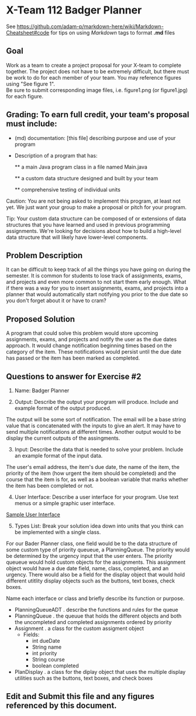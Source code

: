 # X-Team 112 Badger Planner

See https://github.com/adam-p/markdown-here/wiki/Markdown-Cheatsheet#code for tips on using *Markdown* tags to format __.md__ files

## Goal

Work as a team to create a project proposal for your X-team to complete together.
The project does not have to be extremely difficult,
but there must be work to do for each member of your team.
You may reference figures using "See figure 1".  
Be sure to submit corresponding image files, i.e. figure1.png (or figure1.jpg) for each figure.

## Grading: To earn full credit, your team's proposal must include:

* (md) documentation: [this file] describing purpose and use of your program

* Description of a program that has:

  ** a main Java program class in a file named Main.java
  
  ** a custom data structure designed and built by your team
  
  ** comprehensive testing of individual units
  
 Caution: You are not being asked to implement this program, at least not yet. 
 We just want your group to make a proposal or pitch for your program.
 
 Tip: Your custom data structure can be composed of or extensions of data structures that you have learned and used in previous programming assignments.  We're looking for decisions about how to build a high-level data structure that will likely have lower-level components.

## Problem Description

It can be difficult to keep track of all the things you have going on during the semester. It is common for students to lose track of assignments, exams, and projects and even more common to not start them early enough. What if there was a way for you to insert assignments, exams, and projects into a planner that would automatically start notifying you prior to the due date so you don't forget about it or have to cram?

## Proposed Solution

A program that could solve this problem would store upcoming assignments, exams, and projects and notify the user as the due dates approach. It would change notification beginning times based on the category of the item. These notifications would persist until the due date has passed or the item has been marked as completed. 

## Questions to answer for Exercise #2

1. Name: Badger Planner



2. Output: Describe the output your program will produce. Include and example format of the output produced.

The output will be some sort of notification. The email will be a base string value that is concatenated with the inputs to give an alert. It may have to send multiple notifications at different times. Another output would to be display the current outputs of the assingments.


3. Input: Describe the data that is needed to solve your problem. Include an example format of the input data.

The user's email address, the item's due date, the name of the item, the priority of the item (how urgent the item should be completed) and the course that the item is for, as well as a boolean variable that marks whether the item has been completed or not.


4. User Interface: Describe a user interface for your program.  Use text menus or a simple graphic user interface.


[Sample User Interface](https://drive.google.com/open?id=1hKOlTOXYx_IMB-r_j_UAClqE0BM5muOl)


5. Types List: Break your solution idea down into units that you think can be implemented with a single class.

For our Bader Planner class, one field would be to the data structure of some custom type of priority queueue, a PlanningQueue. The priority would be determined by the urgency input that the user enters. The priority queueue would hold custom objects for the assignments. This assignment object would have a due date field, name, class, completed, and an urgency. There would also be a field for the display object that would hold different utitlity display objects such as the buttons, text boxes, check boxes.

Name each interface or class and briefly describe its function or purpose.

* PlanningQueueADT . describe the functions and rules for the queue
* PlanningQueue . the queuue that holds the different objects and both the uncompleted and completed assignments ordered by priority
* Assignment . a class for the custom assigment object
    * Fields:
        * int dueDate
        * String name
        * int priority
        * String course
        * boolean completed
* PlanDisplay . a class for the diplay object that uses the multiple display utilities such as the buttons, text boxes, and check boxes

## Edit and Submit this file and any figures referenced by this document.

